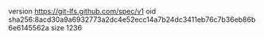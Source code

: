 version https://git-lfs.github.com/spec/v1
oid sha256:8acd30a9a6932773a2dc4e52ecc14a7b24dc3411eb76c7b36eb86b6e6145562a
size 1236

